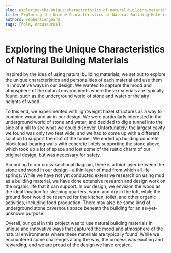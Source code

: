 ```yaml
---
slug: exploring-the-unique-characteristics-of-natural-building-materials
title: Exploring the Unique Characteristics of Natural Building Materials
authors: reubenliengaard
tags: [hola, docusaurus]
---
```


# Exploring the Unique Characteristics of Natural Building Materials

Inspired by the idea of using natural building materials, we set out to explore the unique characteristics and personalities of each material and use them in innovative ways in our design. We wanted to capture the mood and atmosphere of the natural environments where these materials are typically found, such as the underground world of stone and water or the airy heights of wood.

To this end, we experimented with lightweight hazel structures as a way to combine wood and air in our design. We were particularly interested in the underground world of stone and water, and decided to dig a tunnel into the side of a hill to see what we could discover. Unfortunately, the largest cavity we found was only two feet wide, and we had to come up with a different solution to support the roof of the tunnel. We ended up building concrete block load-bearing walls with concrete lintels supporting the stone above, which took up a lot of space and lost some of the rustic charm of our original design, but was necessary for safety.

According to our cross-sectional diagram, there is a third layer between the stone and wood in our design - a thin layer of mud from which all life springs. While we have not yet conducted extensive research on using mud as a building material, we have done extensive research and design work on the organic life that it can support. In our design, we envision the wood as the ideal location for sleeping quarters, warm and dry in the loft, while the ground floor would be reserved for the kitchen, toilet, and other organic activities, including food production. There may also be some kind of underground stone cavernous space beneath the building for an as-yet-unknown purpose.

Overall, our goal in this project was to use natural building materials in unique and innovative ways that captured the mood and atmosphere of the natural environments where these materials are typically found. While we encountered some challenges along the way, the process was exciting and rewarding, and we are proud of the design we have created.